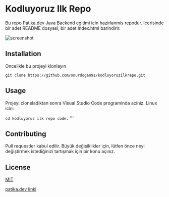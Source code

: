 # Kodluyoruz Ilk Repo
Bu repo [Patika.dev](patika.dev) Java Backend egitimi icin hazirlanmis repodur. Icerisinde bir adet README dosyasi, bir adet Index.html barindirir.

![screenshot](https://imgyukle.com/i/VrWuC0)

## Installation
Oncelikle bu projeyi klonlayın 

`git clone https://github.com/onurdogan91/kodluyoruzilkrepo.git`


## Usage
Projeyi cloneladiktan sonra Visual Studio Code programinda aciniz.
Linux icin:

`cd kodluyoruz ilk repo
code.`
'''

## Contributing
Pull requestler kabul edilir. Büyük değişiklikler için, lütfen önce neyi değiştirmek istediğinizi tartışmak için bir konu açınız.

## License

[MIT](https://choosealicense.com/licenses/mit/)

[patika.dev linki](https://app.patika.dev/onurdogan)

